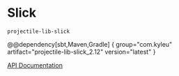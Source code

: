 # Slick

`projectile-lib-slick`

@@dependency[sbt,Maven,Gradle] {
  group="com.kyleu"
  artifact="projectile-lib-slick_2.12"
  version="latest"
}

[API Documentation](/api/projectile-lib-slick)
